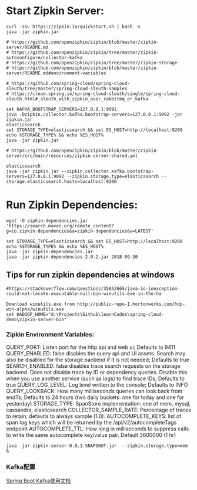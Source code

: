 # Start Zipkin Server:
```
curl -sSL https://zipkin.io/quickstart.sh | bash -s
java -jar zipkin.jar

# https://github.com/openzipkin/zipkin/blob/master/zipkin-server/README.md
# https://github.com/openzipkin/zipkin/tree/master/zipkin-autoconfigure/collector-kafka
# https://github.com/openzipkin/zipkin/tree/master/zipkin-storage
# https://github.com/openzipkin/zipkin/blob/master/zipkin-server/README.md#environment-variables

# https://github.com/spring-cloud/spring-cloud-sleuth/tree/master/spring-cloud-sleuth-samples
# https://cloud.spring.io/spring-cloud-sleuth/single/spring-cloud-sleuth.html#_sleuth_with_zipkin_over_rabbitmq_or_kafka

set KAFKA_BOOTSTRAP_SERVERS=127.0.0.1:9092
java -Dzipkin.collector.kafka.bootstrap-servers=127.0.0.1:9092 -jar zipkin.jar
elasticsearch
set STORAGE_TYPE=elasticsearch && set ES_HOST=http://localhost:9200 
echo %STORAGE_TYPE% && echo %ES_HOST%
java -jar zipkin.jar

# https://github.com/openzipkin/zipkin/blob/master/zipkin-server/src/main/resources/zipkin-server-shared.yml

elasticsearch
java -jar zipkin.jar --zipkin.collector.kafka.bootstrap-servers=127.0.0.1:9092 --zipkin.storage.type=elasticsearch --storage.elasticsearch.hosts=localhost:9200
```

# Run Zipkin Dependencies:
```
wget -O zipkin-dependencies.jar 'https://search.maven.org/remote_content?g=io.zipkin.dependencies&a=zipkin-dependencies&v=LATEST'

set STORAGE_TYPE=elasticsearch && set ES_HOST=http://localhost:9200 
echo %STORAGE_TYPE% && echo %ES_HOST%
java -jar zipkin-dependencies.jar
java -jar zipkin-dependencies-2.0.2.jar 2018-09-30
```


## Tips for run zipkin dependencies at windows
```
#https://stackoverflow.com/questions/35652665/java-io-ioexception-could-not-locate-executable-null-bin-winutils-exe-in-the-ha

Download winutils.exe from http://public-repo-1.hortonworks.com/hdp-win-alpha/winutils.exe
set HADOOP_HOME="d:\Projects\Github\learnCodes\spring-cloud-demo\zipkin-server-bin"

```


### Zipkin Environment Variables:

QUERY_PORT: Listen port for the http api and web ui; Defaults to 9411
QUERY_ENABLED: false disables the query api and UI assets. Search may also be disabled for the storage backend if it is not needed; Defaults to true
SEARCH_ENABLED: false disables trace search requests on the storage backend. Does not disable trace by ID or dependency queries. Disable this when you use another service (such as logs) to find trace IDs; Defaults to true
QUERY_LOG_LEVEL: Log level written to the console; Defaults to INFO
QUERY_LOOKBACK: How many milliseconds queries can look back from endTs; Defaults to 24 hours (two daily buckets: one for today and one for yesterday)
STORAGE_TYPE: SpanStore implementation: one of mem, mysql, cassandra, elasticsearch
COLLECTOR_SAMPLE_RATE: Percentage of traces to retain, defaults to always sample (1.0).
AUTOCOMPLETE_KEYS: list of span tag keys which will be returned by the /api/v2/autocompleteTags endpoint
AUTOCOMPLETE_TTL: How long in milliseconds to suppress calls to write the same autocomplete key/value pair. Default 3600000 (1 hr)

```
java -jar zipkin-server-0.0.1-SNAPSHOT.jar  --zipkin.storage.type=mem &
```


### Kafka配置
[Spring Boot Kafka使用文档](https://www.jianshu.com/p/5da86afed228)
